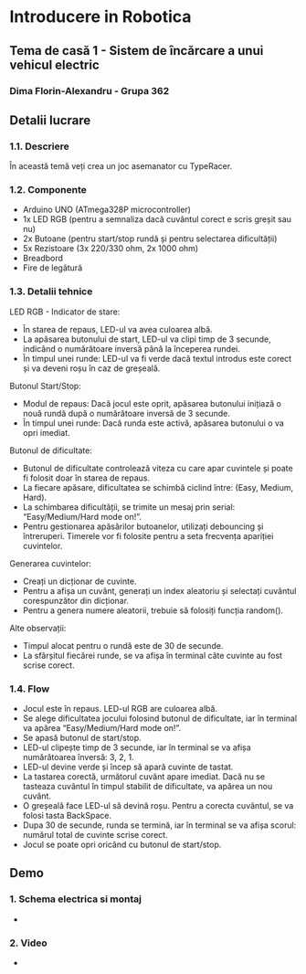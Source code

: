 # Introducere in Robotica
## Tema de casă 1 - ⁠Sistem de încărcare a unui vehicul electric
### Dima Florin-Alexandru - Grupa 362

## Detalii lucrare

### 1.1. Descriere
În această temă veți crea un joc asemanator cu TypeRacer.

### 1.2. Componente
- Arduino UNO (ATmega328P microcontroller)
- 1x LED RGB (pentru a semnaliza dacă cuvântul corect e scris greșit sau nu)
- 2x Butoane (pentru start/stop rundă și pentru selectarea dificultății)
- 5x Rezistoare (3x 220/330 ohm, 2x 1000 ohm)
- Breadbord
- Fire de legătură

### 1.3. Detalii tehnice
LED RGB - Indicator de stare:
- În starea de repaus, LED-ul va avea culoarea albă.
- La apăsarea butonului de start, LED-ul va clipi timp de 3 secunde, indicând o numărătoare inversă până la începerea rundei.
- În timpul unei runde: LED-ul va fi verde dacă textul introdus este corect și va deveni roșu în caz de greșeală.

Butonul Start/Stop:
- Modul de repaus: Dacă jocul este oprit, apăsarea butonului inițiază o nouă rundă după o numărătoare inversă de 3 secunde.
- În timpul unei runde: Dacă runda este activă, apăsarea butonului o va opri imediat.

Butonul de dificultate:
- Butonul de dificultate controlează viteza cu care apar cuvintele și poate fi folosit doar în starea de repaus.
- La fiecare apăsare, dificultatea se schimbă ciclind între: (Easy, Medium, Hard).
- La schimbarea dificultății, se trimite un mesaj prin serial: “Easy/Medium/Hard mode on!”.
- Pentru gestionarea apăsărilor butoanelor, utilizați debouncing și întreruperi. Timerele vor fi folosite pentru a seta frecvența apariției cuvintelor.

Generarea cuvintelor:
- Creați un dicționar de cuvinte.
- Pentru a afișa un cuvânt, generați un index aleatoriu și selectați cuvântul corespunzător din dicționar.
- Pentru a genera numere aleatorii, trebuie să folosiți funcția random().

Alte observații:
- Timpul alocat pentru o rundă este de 30 de secunde.
- La sfârșitul fiecărei runde, se va afișa în terminal câte cuvinte au fost scrise corect.

### 1.4. Flow
- Jocul este în repaus. LED-ul RGB are culoarea albă.
- Se alege dificultatea jocului folosind butonul de dificultate, iar în terminal va apărea “Easy/Medium/Hard mode on!”.
- Se apasă butonul de start/stop.
- LED-ul clipește timp de 3 secunde, iar în terminal se va afișa numărătoarea înversă: 3, 2, 1.
- LED-ul devine verde și încep să apară cuvinte de tastat.
- La tastarea corectă, următorul cuvânt apare imediat. Dacă nu se tasteaza cuvântul în timpul stabilit de dificultate, va apărea un nou cuvânt.
- O greșeală face LED-ul să devină roșu. Pentru a corecta cuvântul, se va folosi tasta BackSpace.
- Dupa 30 de secunde, runda se termină, iar în terminal se va afișa scorul: numărul total de cuvinte scrise corect.
- Jocul se poate opri oricând cu butonul de start/stop.

## Demo
### 1. Schema electrica si montaj
- 

### 2. Video
- 

